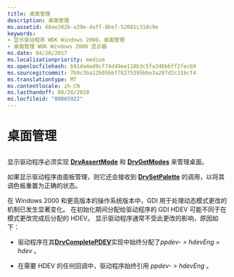 ```yaml
---
title: 桌面管理
description: 桌面管理
ms.assetid: 68ae302b-a39e-4aff-8be7-52081c318c9e
keywords:
- 显示驱动程序 WDK Windows 2000，桌面管理
- 桌面管理 WDK Windows 2000 显示器
ms.date: 04/20/2017
ms.localizationpriority: medium
ms.openlocfilehash: b91da4ed9cf74d49ee118b3c5fa346bbff2fecb9
ms.sourcegitcommit: 7b9c3ba12b05bbf78275395bbe3a287d2c31bcf4
ms.translationtype: MT
ms.contentlocale: zh-CN
ms.lasthandoff: 08/28/2020
ms.locfileid: "89065922"
---
```

# <a name="desktop-management"></a>桌面管理


## <span id="ddk_desktop_management_gg"></span><span id="DDK_DESKTOP_MANAGEMENT_GG"></span>


显示驱动程序必须实现 [**DrvAssertMode**](/windows/desktop/api/winddi/nf-winddi-drvassertmode) 和 [**DrvGetModes**](/windows/desktop/api/winddi/nf-winddi-drvgetmodes) 来管理桌面。

如果显示驱动程序由面板管理，则它还会接收到 [**DrvSetPalette**](/windows/desktop/api/winddi/nf-winddi-drvsetpalette) 的调用，以将其调色板重置为正确的状态。

在 Windows 2000 和更高版本的操作系统版本中，GDI 用于处理动态模式更改的机制已发生显著变化。 在初始化期间分配给驱动程序的 GDI HDEV 可能不同于在模式更改完成后分配的 HDEV。 显示驱动程序通常不受此更改的影响，原因如下：

-   驱动程序在其[**DrvCompletePDEV**](/windows/desktop/api/winddi/nf-winddi-drvcompletepdev)实现中始终分配了*ppdev- &gt; hdevEng = hdev* 。

-   在需要 HDEV 的任何回调中，驱动程序始终引用 *ppdev- &gt; hdevEng* 。

 

